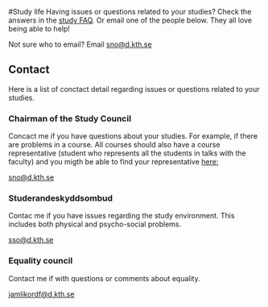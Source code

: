 #Study life
Having issues or questions related to your studies? Check the answers in the [study FAQ](/en/studier/faq).
Or email one of the people below. They all love being able to help! 

Not sure who to email? Email [sno@d.kth.se](mailto:sno@d.kth.se)

## Contact
Here is a list of conctact detail regarding issues or questions related to your studies. 

### Chairman of the Study Council
Concact me if you have questions about your studies. For example, if there are problems in a course. All courses should also have a course representative (student who represents all the students in talks with the faculty) and you migth be able to find your representative [here:](/namnder/studienamnden#kontakt)

[sno@d.kth.se](mailto:sno@d.kth.se)

### Studerandeskyddsombud
Contac me if you have issues regarding the study environment. This includes both physical and psycho-social problems.

[sso@d.kth.se](mailto:sso@d.kth.se)

### Equality council
Contact me if with questions or comments about equality.

[jamlikordf@d.kth.se](mailto:jamlikordf@d.kth.se)
